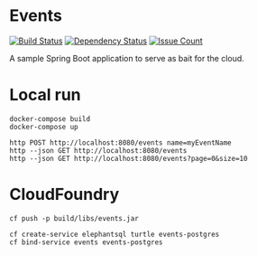 # Events

[![Build Status](https://travis-ci.org/rroques/events.svg?branch=master)](https://travis-ci.org/rroques/events)
[![Dependency Status](https://dependencyci.com/github/rroques/events/badge)](https://dependencyci.com/github/rroques/events)
[![Issue Count](https://codeclimate.com/github/rroques/events/badges/issue_count.svg)](https://codeclimate.com/github/rroques/events)

A sample Spring Boot application to serve as bait for the cloud.

# Local run

```
docker-compose build
docker-compose up

http POST http://localhost:8080/events name=myEventName
http --json GET http://localhost:8080/events
http --json GET http://localhost:8080/events?page=0&size=10
```

# CloudFoundry

```
cf push -p build/libs/events.jar

cf create-service elephantsql turtle events-postgres
cf bind-service events events-postgres

```
